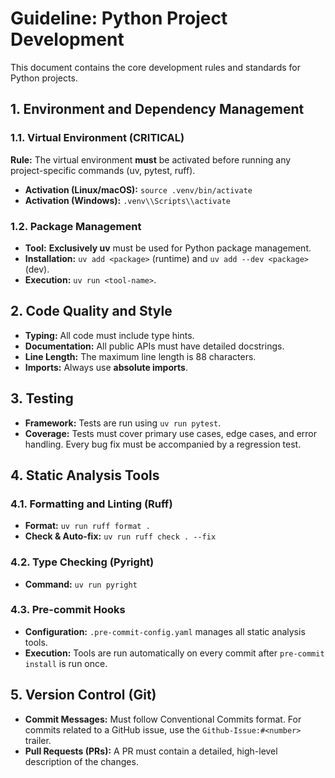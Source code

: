 # Guideline: Python Project Development

This document contains the core development rules and standards for Python projects.

## 1. Environment and Dependency Management

### 1.1. Virtual Environment (CRITICAL)

**Rule:** The virtual environment **must** be activated before running any project-specific commands (uv, pytest, ruff).
- **Activation (Linux/macOS):** `source .venv/bin/activate`
- **Activation (Windows):** `.venv\\Scripts\\activate`

### 1.2. Package Management

- **Tool:** **Exclusively uv** must be used for Python package management.
- **Installation:** `uv add <package>` (runtime) and `uv add --dev <package>` (dev).
- **Execution:** `uv run <tool-name>`.

## 2. Code Quality and Style

- **Typing:** All code must include type hints.
- **Documentation:** All public APIs must have detailed docstrings.
- **Line Length:** The maximum line length is 88 characters.
- **Imports:** Always use **absolute imports**.

## 3. Testing

- **Framework:** Tests are run using `uv run pytest`.
- **Coverage:** Tests must cover primary use cases, edge cases, and error handling. Every bug fix must be accompanied by a regression test.

## 4. Static Analysis Tools

### 4.1. Formatting and Linting (Ruff)

- **Format:** `uv run ruff format .`
- **Check & Auto-fix:** `uv run ruff check . --fix`

### 4.2. Type Checking (Pyright)

- **Command:** `uv run pyright`

### 4.3. Pre-commit Hooks

- **Configuration:** `.pre-commit-config.yaml` manages all static analysis tools.
- **Execution:** Tools are run automatically on every commit after `pre-commit install` is run once.

## 5. Version Control (Git)

- **Commit Messages:** Must follow Conventional Commits format. For commits related to a GitHub issue, use the `Github-Issue:#<number>` trailer.
- **Pull Requests (PRs):** A PR must contain a detailed, high-level description of the changes.